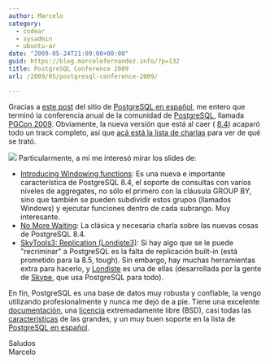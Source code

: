 ```yaml
---
author: Marcelo
category:
  - codear
  - sysadmin
  - ubuntu-ar
date: "2009-05-24T21:09:00+00:00"
guid: https://blog.marcelofernandez.info/?p=132
title: PostgreSQL Conference 2009
url: /2009/05/postgresql-conference-2009/

---
```

Gracias a [este post](http://www.postgresql-es.org/node/291) del sitio de [PostgreSQL en español](http://www.postgresql-es.org/), me entero que terminó la conferencia anual de la comunidad de [PostgreSQL](http://www.postgresql.org/), llamada [PGCon 2009](http://www.pgcon.org/2009/). Obviamente, la nueva versión que está al caer ( [8.4](http://www.postgresql.org/developer/beta)) acaparó todo un track completo, así que [acá está la lista de charlas](http://www.pgcon.org/2009/schedule/events.en.html) para ver de qué se trató.

[![](http://3.bp.blogspot.com/_nDZ247g0qSM/Shm_CFnjq8I/AAAAAAAACVI/ER-w6tAP09s/s320/pgcon.png)](http://www.pgcon.org/) Particularmente, a mí me interesó mirar los slides de:  

- [Introducing Windowing functions](http://www.pgcon.org/2009/schedule/events/128.en.html): Es una nueva e importante característica de PostgreSQL 8.4, el soporte de consultas con varios niveles de aggregates, no sólo el primero con la cláusula GROUP BY, sino que también se pueden subdividir estos grupos (llamados Windows) y ejecutar funciones dentro de cada subrango. Muy interesante.
- [No More Waiting](http://www.pgcon.org/2009/schedule/events/179.en.html): La clásica y necesaria charla sobre las nuevas cosas de PostgreSQL 8.4.
- [SkyTools3: Replication (Londiste3)](http://www.pgcon.org/2009/schedule/events/134.en.html): Si hay algo que se le puede "recriminar" a PostgreSQL es la falta de replicación built-in (está prometido para la 8.5, tough). Sin embargo, hay muchas herramientas extra para hacerlo, y [Londiste](https://developer.skype.com/SkypeGarage/DbProjects/SkyTools) es una de ellas (desarrollada por la gente de [Skype](http://www.skype.com/), que usa PostgreSQL para todo).

En fin, PostgreSQL es una base de datos muy robusta y confiable, la vengo utilizando profesionalmente y nunca me dejó de a pie. Tiene una excelente [documentación](http://www.postgresql.org/docs/), una [licencia](http://www.postgresql.org/about/licence) extremadamente libre (BSD), casi todas las [características](http://www.postgresql.org/about/featurematrix) de las grandes, y un muy buen soporte en la lista de [PostgreSQL en español](http://archives.postgresql.org/pgsql-es-ayuda/).

Saludos  
Marcelo
